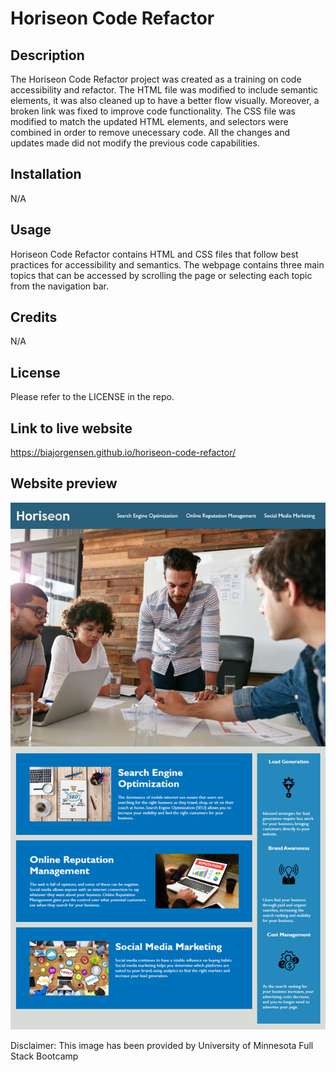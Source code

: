 # Horiseon Code Refactor

## Description

The Horiseon Code Refactor project was created as a training on code accessibility and refactor. The HTML file was modified to include semantic elements, it was also cleaned up to have a better flow visually. Moreover, a broken link was fixed to improve code functionality. The CSS file was modified to match the updated HTML elements, and selectors were combined in order to remove unecessary code. All the changes and updates made did not modify the previous code capabilities. 

## Installation

N/A

## Usage

Horiseon Code Refactor contains HTML and CSS files that follow best practices for accessibility and semantics. The webpage contains three main topics that can be accessed by scrolling the page or selecting each topic from the navigation bar.

## Credits

N/A

## License

Please refer to the LICENSE in the repo.

## Link to live website

https://biajorgensen.github.io/horiseon-code-refactor/

## Website preview

![Webpage_demo](./images/horiseon-code-refactor-demo.png)

Disclaimer: This image has been provided by University of Minnesota Full Stack Bootcamp


